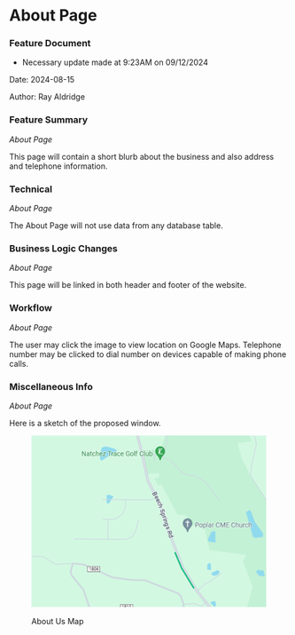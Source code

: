 # About Page

### Feature Document

* Necessary update made at 9:23AM on 09/12/2024

Date: 2024-08-15

Author: Ray Aldridge

### Feature Summary

_About Page_

This page will contain a short blurb about the business and also address and telephone information.

### Technical

_About Page_

The About Page will not use data from any database table.

### Business Logic Changes

_About Page_

This page will be linked in both header and footer of the website.

### Workflow

_About Page_

The user may click the image to view location on Google Maps. Telephone number may be clicked to dial number on devices capable of making phone calls.

### Miscellaneous Info

_About Page_

Here is a sketch of the proposed window.



<figure><img src="../.gitbook/assets/Sample_map.png" alt=""><figcaption><p>About Us Map</p></figcaption></figure>
